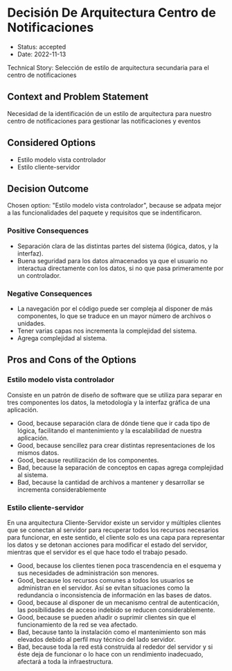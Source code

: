 # Decisión De Arquitectura Centro de Notificaciones

* Status: accepted
* Date: 2022-11-13

Technical Story: Selección de estilo de arquitectura secundaria para el centro de notificaciones

## Context and Problem Statement

Necesidad de la identificación de un estilo de arquitectura para nuestro centro de notificaciones para gestionar las notificaciones y eventos

## Considered Options

* Estilo modelo vista controlador
* Estilo cliente-servidor

## Decision Outcome

Chosen option: "Estilo modelo vista controlador", because se adpata mejor a las funcionalidades del paquete y requisitos que se indentificaron.

### Positive Consequences

* Separación clara de las distintas partes del sistema (lógica, datos, y la interfaz).
* Buena seguridad para los datos almacenados ya que el usuario no interactua directamente con los datos, si no que pasa primeramente por un controlador.

### Negative Consequences

* La navegación por el código puede ser compleja al disponer de más componentes, lo que se traduce en un mayor número de archivos o unidades.
* Tener varias capas nos incrementa la complejidad del sistema.
* Agrega complejidad al sistema.

## Pros and Cons of the Options

### Estilo modelo vista controlador

Consiste en un patrón de diseño de software que se utiliza para separar en tres componentes los datos, la metodología y la interfaz gráfica de una aplicación.

* Good, because separación clara de dónde tiene que ir cada tipo de lógica, facilitando el mantenimiento y la escalabilidad de nuestra aplicación.
* Good, because sencillez para crear distintas representaciones de los mismos datos.
* Good, because reutilización de los componentes.
* Bad, because la separación de conceptos en capas agrega complejidad al sistema.
* Bad, because la cantidad de archivos a mantener y desarrollar se incrementa considerablemente

### Estilo cliente-servidor

En una arquitectura Cliente-Servidor existe un servidor y múltiples clientes que se conectan al servidor para recuperar todos los recursos necesarios para funcionar, en este sentido, el cliente solo es una capa para representar los datos y se detonan acciones para modificar el estado del servidor, mientras que el servidor es el que hace todo el trabajo pesado.

* Good, because los clientes tienen poca trascendencia en el esquema y sus necesidades de administración son menores.
* Good, because los recursos comunes a todos los usuarios se administran en el servidor. Así se evitan situaciones como la redundancia o inconsistencia de información en las bases de datos.
* Good, because al disponer de un mecanismo central de autenticación, las posibilidades de acceso indebido se reducen considerablemente.
* Good, because se pueden añadir o suprimir clientes sin que el funcionamiento de la red se vea afectado.
* Bad, because tanto la instalación como el mantenimiento son más elevados debido al perfil muy técnico del lado servidor.
* Bad, because toda la red está construida al rededor del servidor y si éste deja de funcionar o lo hace con un rendimiento inadecuado, afectará a toda la infraestructura.
